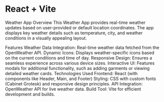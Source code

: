 # React + Vite

Weather App
Overview
This Weather App provides real-time weather updates based on user-provided or default location coordinates. The app displays key weather details such as temperature, city, and weather conditions in a visually appealing layout.

Features
Weather Data Integration: Real-time weather data fetched from the OpenWeather API.
Dynamic Icons: Displays weather-specific icons based on the current conditions and time of day.
Responsive Design: Ensures a seamless experience across various device sizes.
Interactive UI: Features modals for additional functionality, such as adding garments or viewing detailed weather cards.
Technologies Used
Frontend: React (with components like Header, Main, and Footer)
Styling: CSS with custom fonts (Cabinet Grotesk) and responsive design principles.
API Integration: OpenWeather API for live weather data.
Build Tool: Vite for efficient development and builds.
